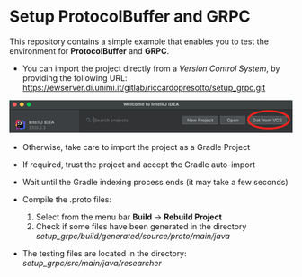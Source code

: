 # Setup ProtocolBuffer and GRPC
This repository contains a simple example that enables you to test the environment for **ProtocolBuffer** and **GRPC**.

* You can import the project directly from a *Version Control System*, by providing the following URL: 
https://ewserver.di.unimi.it/gitlab/riccardopresotto/setup_grpc.git

<img src = './assets/img_1.png'>

* Otherwise, take care to import the project as a Gradle Project

* If required, trust the project and accept the Gradle auto-import

* Wait until the Gradle indexing process ends (it may take a few seconds)

* Compile the .proto files: 
	1. Select from the menu bar **Build** -> **Rebuild Project**
	2. Check if some files have been generated in the directory *setup_grpc/build/generated/source/proto/main/java*

* The testing files are located in the directory: *setup_grpc/src/main/java/researcher*



